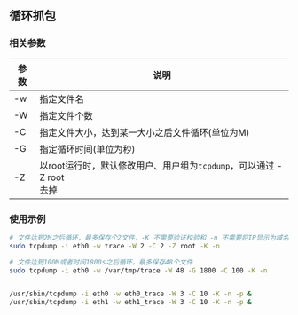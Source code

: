 ## 循环抓包

### 相关参数

| 参数 | 说明                                                         |
| ---- | ------------------------------------------------------------ |
| -w   | 指定文件名                                                   |
| -W   | 指定文件个数                                                 |
| -C   | 指定文件大小，达到某一大小之后文件循环(单位为M)              |
| -G   | 指定循环时间(单位为秒)                                       |
| -Z   | 以root运行时，默认修改用户、用户组为`tcpdump`，可以通过 -Z root <br />去掉 |



### 使用示例

```bash
# 文件达到2M之后循环，最多保存个2文件，-K 不需要验证校验和 -n 不需要将IP显示为域名
sudo tcpdump -i eth0 -w trace -W 2 -C 2 -Z root -K -n

# 文件达到100M或者时间1800s之后循环，最多保存48个文件
sudo tcpdump -i eth0 -w /var/tmp/trace -W 48 -G 1800 -C 100 -K -n


/usr/sbin/tcpdump -i eth0 -w eth0_trace -W 3 -C 10 -K -n -p &
/usr/sbin/tcpdump -i eth1 -w eth1_trace -W 3 -C 10 -K -n -p &


```

